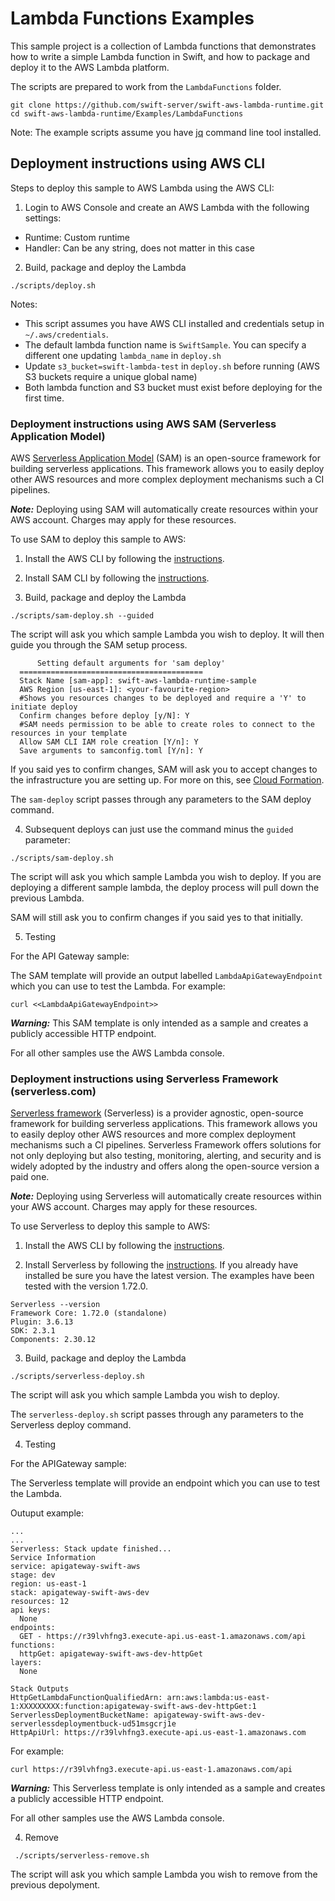 # Lambda Functions Examples

This sample project is a collection of Lambda functions that demonstrates
how to write a simple Lambda function in Swift, and how to package and deploy it
to the AWS Lambda platform.

The scripts are prepared to work from the `LambdaFunctions` folder.

```
git clone https://github.com/swift-server/swift-aws-lambda-runtime.git
cd swift-aws-lambda-runtime/Examples/LambdaFunctions
```

Note: The example scripts assume you have [jq](https://stedolan.github.io/jq/download/) command line tool installed.

## Deployment instructions using AWS CLI

Steps to deploy this sample to AWS Lambda using the AWS CLI:

1. Login to AWS Console and create an AWS Lambda with the following settings:
  * Runtime: Custom runtime
  * Handler: Can be any string, does not matter in this case

2. Build, package and deploy the Lambda

  ```
  ./scripts/deploy.sh
  ```

  Notes: 
  - This script assumes you have AWS CLI installed and credentials setup in `~/.aws/credentials`.
  - The default lambda function name is `SwiftSample`. You can specify a different one updating `lambda_name` in `deploy.sh`
  - Update `s3_bucket=swift-lambda-test` in `deploy.sh` before running (AWS S3 buckets require a unique global name)
  - Both lambda function and S3 bucket must exist before deploying for the first time.

### Deployment instructions using AWS SAM (Serverless Application Model)

AWS [Serverless Application Model](https://aws.amazon.com/serverless/sam/) (SAM) is an open-source framework for building serverless applications. This framework allows you to easily deploy other AWS resources and more complex deployment mechanisms such a CI pipelines.

***Note:*** Deploying using SAM will automatically create resources within your AWS account. Charges may apply for these resources.

To use SAM to deploy this sample to AWS:

1. Install the AWS CLI by following the [instructions](https://docs.aws.amazon.com/cli/latest/userguide/cli-chap-install.html).

2. Install SAM CLI by following the [instructions](https://aws.amazon.com/serverless/sam/).

3. Build, package and deploy the Lambda

  ```
  ./scripts/sam-deploy.sh --guided
  ```

The script will ask you which sample Lambda you wish to deploy. It will then guide you through the SAM setup process.

  ```
        Setting default arguments for 'sam deploy'
	=========================================
	Stack Name [sam-app]: swift-aws-lambda-runtime-sample
	AWS Region [us-east-1]: <your-favourite-region>
	#Shows you resources changes to be deployed and require a 'Y' to initiate deploy
	Confirm changes before deploy [y/N]: Y
	#SAM needs permission to be able to create roles to connect to the resources in your template
	Allow SAM CLI IAM role creation [Y/n]: Y
	Save arguments to samconfig.toml [Y/n]: Y
  ```

If you said yes to confirm changes, SAM will ask you to accept changes to the infrastructure you are setting up. For more on this, see [Cloud Formation](https://aws.amazon.com/cloudformation/).

The `sam-deploy` script passes through any parameters to the SAM deploy command.

4. Subsequent deploys can just use the command minus the `guided` parameter:

  ```
  ./scripts/sam-deploy.sh
  ```

The script will ask you which sample Lambda you wish to deploy. If you are deploying a different sample lambda, the deploy process will pull down the previous Lambda.

SAM will still ask you to confirm changes if you said yes to that initially.

5. Testing

For the API Gateway sample:

The SAM template will provide an output labelled `LambdaApiGatewayEndpoint` which you can use to test the Lambda. For example:

  ```
  curl <<LambdaApiGatewayEndpoint>>
  ```  

***Warning:*** This SAM template is only intended as a sample and creates a publicly accessible HTTP endpoint.

For all other samples use the AWS Lambda console.

### Deployment instructions using Serverless Framework (serverless.com)

[Serverless framework](https://www.serverless.com/open-source/) (Serverless) is a provider agnostic, open-source framework for building serverless applications. This framework allows you to easily deploy other AWS resources and more complex deployment mechanisms such a CI pipelines. Serverless Framework offers solutions for not only deploying but also testing, monitoring, alerting, and security and is widely adopted by the industry and offers along the open-source version a paid one.

***Note:*** Deploying using Serverless will automatically create resources within your AWS account. Charges may apply for these resources.

To use Serverless to deploy this sample to AWS:

1. Install the AWS CLI by following the [instructions](https://docs.aws.amazon.com/cli/latest/userguide/cli-chap-install.html).

2. Install Serverless by following the [instructions](https://www.serverless.com/framework/docs/getting-started/).
If you already have installed be sure you have the latest version.
The examples have been tested with the version 1.72.0.

```
Serverless --version
Framework Core: 1.72.0 (standalone)
Plugin: 3.6.13
SDK: 2.3.1
Components: 2.30.12
```

3. Build, package and deploy the Lambda

  ```
  ./scripts/serverless-deploy.sh
  ```

The script will ask you which sample Lambda you wish to deploy.

The `serverless-deploy.sh` script passes through any parameters to the Serverless deploy command.

4. Testing

For the APIGateway sample:

The Serverless template will provide an endpoint which you can use to test the Lambda. 

Outuput example:

```
...
...
Serverless: Stack update finished...
Service Information
service: apigateway-swift-aws
stage: dev
region: us-east-1
stack: apigateway-swift-aws-dev
resources: 12
api keys:
  None
endpoints:
  GET - https://r39lvhfng3.execute-api.us-east-1.amazonaws.com/api
functions:
  httpGet: apigateway-swift-aws-dev-httpGet
layers:
  None

Stack Outputs
HttpGetLambdaFunctionQualifiedArn: arn:aws:lambda:us-east-1:XXXXXXXXX:function:apigateway-swift-aws-dev-httpGet:1
ServerlessDeploymentBucketName: apigateway-swift-aws-dev-serverlessdeploymentbuck-ud51msgcrj1e
HttpApiUrl: https://r39lvhfng3.execute-api.us-east-1.amazonaws.com
```

For example:

  ```
  curl https://r39lvhfng3.execute-api.us-east-1.amazonaws.com/api
  ```  

***Warning:*** This Serverless template is only intended as a sample and creates a publicly accessible HTTP endpoint.

For all other samples use the AWS Lambda console.

4. Remove

 ```
  ./scripts/serverless-remove.sh
  ```

The script will ask you which sample Lambda you wish to remove from the previous depolyment.